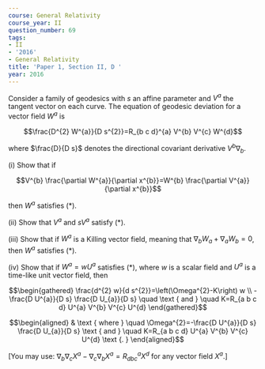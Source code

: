 ```yaml
---
course: General Relativity
course_year: II
question_number: 69
tags:
- II
- '2016'
- General Relativity
title: 'Paper 1, Section II, D '
year: 2016
---
```




Consider a family of geodesics with $s$ an affine parameter and $V^{a}$ the tangent vector on each curve. The equation of geodesic deviation for a vector field $W^{a}$ is

$$\frac{D^{2} W^{a}}{D s^{2}}=R_{b c d}^{a} V^{b} V^{c} W^{d}$$

where $\frac{D}{D s}$ denotes the directional covariant derivative $V^{b} \nabla_{b}$.

(i) Show that if

$$V^{b} \frac{\partial W^{a}}{\partial x^{b}}=W^{b} \frac{\partial V^{a}}{\partial x^{b}}$$

then $W^{a}$ satisfies $(*)$.

(ii) Show that $V^{a}$ and $s V^{a}$ satisfy $(*)$.

(iii) Show that if $W^{a}$ is a Killing vector field, meaning that $\nabla_{b} W_{a}+\nabla_{a} W_{b}=0$, then $W^{a}$ satisfies $(*)$.

(iv) Show that if $W^{a}=w U^{a}$ satisfies $(*)$, where $w$ is a scalar field and $U^{a}$ is a time-like unit vector field, then

$$\begin{gathered}
\frac{d^{2} w}{d s^{2}}=\left(\Omega^{2}-K\right) w \\
-\frac{D U^{a}}{D s} \frac{D U_{a}}{D s} \quad \text { and } \quad K=R_{a b c d} U^{a} V^{b} V^{c} U^{d}
\end{gathered}$$

$$\begin{aligned}
& \text { where } \quad \Omega^{2}=-\frac{D U^{a}}{D s} \frac{D U_{a}}{D s} \text { and } \quad K=R_{a b c d} U^{a} V^{b} V^{c} U^{d} \text {. }
\end{aligned}$$

[You may use: $\nabla_{b} \nabla_{c} X^{a}-\nabla_{c} \nabla_{b} X^{a}=R_{d b c}^{a} X^{d}$ for any vector field $\left.X^{a} .\right]$